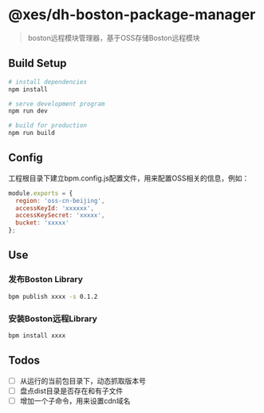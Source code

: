 # @xes/dh-boston-package-manager

> boston远程模块管理器，基于OSS存储Boston远程模块

## Build Setup

``` bash
# install dependencies
npm install

# serve development program
npm run dev

# build for production
npm run build
```

## Config

工程根目录下建立bpm.config.js配置文件，用来配置OSS相关的信息，例如：

```javascript
module.exports = {
  region: 'oss-cn-beijing',
  accessKeyId: 'xxxxxx',
  accessKeySecret: 'xxxxx',
  bucket: 'xxxxx'
};
```

## Use

### 发布Boston Library

```bash
bpm publish xxxx -s 0.1.2
```

### 安装Boston远程Library

```bash
bpm install xxxx
```

## Todos

- [ ] 从运行的当前包目录下，动态抓取版本号
- [ ] 盘点dist目录是否存在和有子文件
- [ ] 增加一个子命令，用来设置cdn域名
